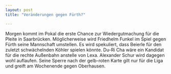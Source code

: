 ```yaml
---
layout: post
title: "Veränderungen gegen Fürth?"

---
```


Morgen kommt im Pokal die erste Chance zur Wiedergutmachung für die Pleite in Saarbrücken. Möglicherweise wird Friedhelm Funkel im Spiel gegen Fürth seine Mannschaft umstellen. Es wird spekuliert, dass Beierle für den zuletzt schwächelnden Köhler spielen könnte. Du-Ri Cha wäre ein Kandidat für die rechte Außenbahn anstelle von Lexa. Alexander Schur wird dagegen wohl auflaufen. Seine Sperre nach der gelb-roten Karte gilt nur für die Liga und greift am Wochenende gegen Oberhausen.


